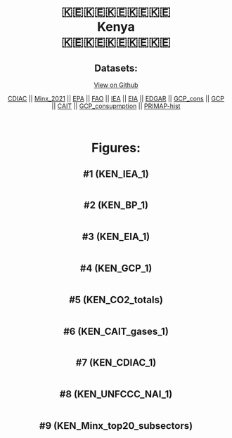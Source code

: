 
<center>
<h1 align="center">
🇰🇪🇰🇪🇰🇪🇰🇪🇰🇪
<br>
Kenya
<br>
🇰🇪🇰🇪🇰🇪🇰🇪🇰🇪
</h1>
<h2>Datasets:</h2>
<p><a href="https://github.com/dquintani/GreenhouseData/tree/master/country_data/KEN_Kenya/data">View on Github</a>
<br></p><p><a href="data/KEN_CDIAC.csv">CDIAC</a> || <a href="data/KEN_Minx_2021.csv">Minx_2021</a> || <a href="data/KEN_EPA.csv">EPA</a> || <a href="data/KEN_FAO.csv">FAO</a> || <a href="data/KEN_IEA.csv">IEA</a> || <a href="data/KEN_EIA.csv">EIA</a> || <a href="data/KEN_EDGAR.csv">EDGAR</a> || <a href="data/KEN_GCP_cons.csv">GCP_cons</a> || <a href="data/KEN_GCP.csv">GCP</a> || <a href="data/KEN_CAIT.csv">CAIT</a> || <a href="data/KEN_GCP_consupmption.csv">GCP_consupmption</a> || <a href="data/KEN_PRIMAP-hist.csv">PRIMAP-hist</a></p><p><br></p>
<h1>Figures:</h1><h2>#1 (KEN_IEA_1)</h2>
<p><img alt="" src="figures/KEN_IEA_1.png" /></p><h2>#2 (KEN_BP_1)</h2>
<p><img alt="" src="figures/KEN_BP_1.png" /></p><h2>#3 (KEN_EIA_1)</h2>
<p><img alt="" src="figures/KEN_EIA_1.png" /></p><h2>#4 (KEN_GCP_1)</h2>
<p><img alt="" src="figures/KEN_GCP_1.png" /></p><h2>#5 (KEN_CO2_totals)</h2>
<p><img alt="" src="figures/KEN_CO2_totals.png" /></p><h2>#6 (KEN_CAIT_gases_1)</h2>
<p><img alt="" src="figures/KEN_CAIT_gases_1.png" /></p><h2>#7 (KEN_CDIAC_1)</h2>
<p><img alt="" src="figures/KEN_CDIAC_1.png" /></p><h2>#8 (KEN_UNFCCC_NAI_1)</h2>
<p><img alt="" src="figures/KEN_UNFCCC_NAI_1.png" /></p><h2>#9 (KEN_Minx_top20_subsectors)</h2>
<p><img alt="" src="figures/KEN_Minx_top20_subsectors.png" /></p>